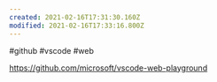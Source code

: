 ```yaml
---
created: 2021-02-16T17:31:30.160Z
modified: 2021-02-16T17:33:16.800Z
---
```

#github    #vscode   #web

https://github.com/microsoft/vscode-web-playground